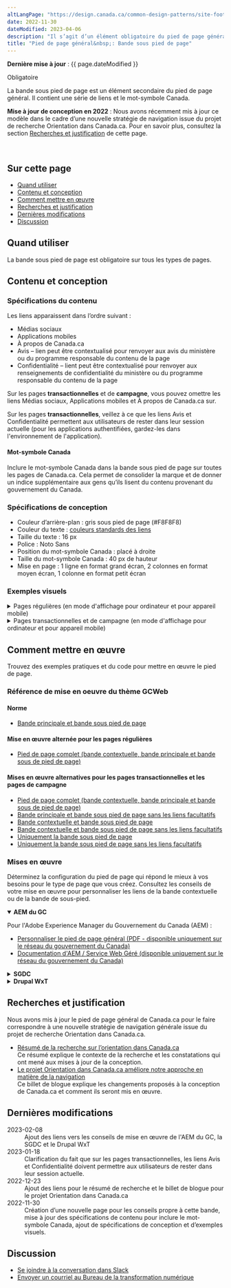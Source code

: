 ```yaml
---
altLangPage: "https://design.canada.ca/common-design-patterns/site-footer-sub.html"
date: 2022-11-30
dateModified: 2023-04-06
description: "Il s’agit d’un élément obligatoire du pied de page général (à l’échelle du site)."
title: "Pied de page général&nbsp;: Bande sous pied de page"
---
```

<p><strong>Dernière mise à jour</strong>&nbsp;:&nbsp;{{ page.dateModified }}</p>
<p><span class="label label-danger">Obligatoire </span></p>
<p>La bande sous pied de page est un élément secondaire du pied de page général. Il contient une série de liens et le
  mot-symbole Canada.</p>
<p><strong>Mise à jour de conception en 2022</strong>&nbsp;: Nous avons récemment mis à jour ce modèle dans le cadre d’une nouvelle stratégie de navigation issue du projet de recherche Orientation dans Canada.ca. Pour en savoir plus, consultez la section <a href="#recherches">Recherches et justification</a> de cette page.</p>
<div class="pattern-demo mrgn-tp-lg"> <img src="../../images/footer-sub-crop-fr.jpg" class="img-responsive" alt=""> </div>
<section>
  <h2>Sur cette page</h2>
  <ul>
    <li><a href="#utiliser">Quand utiliser</a></li>
    <li><a href="#conception">Contenu et conception</a></li>
    <li><a href="#comment">Comment mettre en œuvre</a></li>
    <li><a href="#recherches">Recherches et justification</a></li>
    <li><a href="#modifications">Dernières modifications</a></li>
    <li><a href="#discussion">Discussion</a></li>
  </ul>
</section>
<section>
  <h2 id="utiliser">Quand utiliser</h2>
  <p>La bande sous pied de page est obligatoire sur tous les types de pages.</p>
</section>
<section>
  <h2 id="conception">Contenu et conception</h2>
  <h3>Spécifications du contenu</h3>
  <p>Les liens apparaissent dans l’ordre suivant&nbsp;:</p>
  <ul>
    <li>Médias sociaux</li>
    <li>Applications mobiles</li>
    <li>À propos de Canada.ca</li>
    <li>Avis – lien peut être contextualisé pour renvoyer aux avis du ministère ou du programme responsable du contenu de la page</li>
    <li>Confidentialité – lient peut être contextualisé pour renvoyer aux renseignements de confidentialité du ministère ou du programme responsable du contenu de la page</li>
  </ul>
  <p>Sur les pages <strong>transactionnelles</strong> et de <strong>campagne</strong>, vous pouvez omettre les liens Médias sociaux, Applications mobiles et À propos de Canada.ca sur.</p>
  <p>Sur les pages <strong>transactionnelles</strong>, veillez à ce que les liens Avis et Confidentialité permettent aux utilisateurs de rester dans leur session actuelle (pour les applications authentifiées, gardez-les dans l'environnement de l'application).</p>
  <h4>Mot-symbole Canada</h4>
  <p>Inclure le mot-symbole Canada dans la bande sous pied de page sur toutes les pages de Canada.ca. Cela permet de
    consolider la marque et de donner un indice supplémentaire aux gens qu’ils lisent du contenu provenant du gouvernement
    du Canada.</p>
  <h3>Spécifications de conception</h3>
  <ul>
    <li>Couleur d’arrière-plan&nbsp;: gris sous pied de page (#F8F8F8)</li>
    <li>Couleur du texte&nbsp;: <a href="../styles/couleurs.html">couleurs standards des liens</a></li>
    <li>Taille du texte&nbsp;: 16 px</li>
    <li>Police&nbsp;: Noto Sans</li>
    <li>Position du mot-symbole Canada&nbsp;: placé à droite</li>
    <li>Taille du mot-symbole Canada&nbsp;: 40 px de hauteur</li>
    <li>Mise en page&nbsp;: 1 ligne en format grand écran, 2 colonnes en format moyen écran, 1 colonne en format petit écran</li>
  </ul>
  <h3>Exemples visuels</h3>
  <details>
    <summary>Pages régulières (en mode d'affichage pour ordinateur et pour appareil mobile)</summary>
    <div class="pattern-demo mrgn-bttm-md">
      <figure class="mrgn-bttm-lg">
        <figcaption><b>Bande sous pied de page – grand écran</b></figcaption>
        <img src="../../images/footer-sub-fr.jpg" class="img-responsive" alt="Schéma de la bande sous pieds de page pour les grands écrans. Version texte ci-dessous :">
        <details>
          <summary class="wb-toggle" data-toggle="{&quot;print&quot;:&quot;on&quot;}">Version texte</summary>
          <p>Sur les grands écrans, la bande sous pied de page contient des liens &laquo;&nbsp;Médias sociaux&nbsp;&raquo;, &laquo;&nbsp;Applications mobiles&nbsp;&raquo;, &laquo;&nbsp;À
            propos de Canada.ca&nbsp;&raquo;, &laquo;&nbsp;Avis&nbsp;&raquo; et &laquo;&nbsp;Confidentialité&nbsp;&raquo;, tous alignés à gauche sur une seule rangée. Elle
            comprend également le mot-symbole Canada sur la même ligne, aligné à droite.</p>
        </details>
      </figure>
    </div>
    <div class="pattern-demo">
      <figure class="mrgn-bttm-lg">
        <figcaption><b>Bande sous pied de page – petit écran</b></figcaption>
        <img src="../../images/footer-sub-mobile-fr.jpg" class="img-responsive"
						alt="Schéma de la bande sous pieds de page pour les petits écrans. Version texte ci-dessous :">
        <details>
          <summary class="wb-toggle" data-toggle="{&quot;print&quot;:&quot;on&quot;}">Version texte</summary>
          <p>Sur les petits écrans, la bande sous pied de page contient des liens &laquo;&nbsp;Médias sociaux&nbsp;&raquo;, &laquo;&nbsp;Applications mobiles&nbsp;&raquo;, &laquo;&nbsp;À propos de Canada.ca&nbsp;&raquo;, &laquo;&nbsp;Avis&nbsp;&raquo; et &laquo;&nbsp;Confidentialité&nbsp;&raquo;, disposés en une seule colonne. Sous ces liens se trouve le mot-symbole Canada aligné à droite.</p>
        </details>
      </figure>
    </div>
  </details>
  <details>
    <summary>Pages transactionnelles et de campagne (en mode d'affichage pour ordinateur et pour appareil mobile)</summary>
    <div class="pattern-demo mrgn-bttm-md">
      <figure class="mrgn-bttm-lg">
        <figcaption><b>Bande sous pied de page minimum – grand écran</b></figcaption>
        <img src="../../images/footer-min-fr.png" class="img-responsive" alt="Schéma de la bande sous pieds de page minimum pour les grands écrans. Version texte ci-dessous :">
        <details>
          <summary class="wb-toggle" data-toggle="{&quot;print&quot;:&quot;on&quot;}">Version texte</summary>
          <p>Sur les grands écrans, la bande sous pied de page minimum pour les pages transactionnelles et de campagne comprend seulement les liens vers &laquo;&nbsp;Avis&nbsp;&raquo; et &laquo;&nbsp;Confidentialité&nbsp;&raquo;, disposés en une seule colonne. Sous ces liens se trouve le mot-symbole Canada aligné à droite.</p>
        </details>
      </figure>
    </div>
    <div class="pattern-demo">
      <figure class="mrgn-bttm-lg">
        <figcaption><b>Bande sous pied de page minimum – petit écran</b></figcaption>
        <img src="../../images/footer-min-mobile-fr.png" class="img-responsive"
						alt="Schéma de la bande sous pieds de page minimum pour les petits écrans. Version texte ci-dessous :">
        <details>
          <summary class="wb-toggle" data-toggle="{&quot;print&quot;:&quot;on&quot;}">Version texte</summary>
          <p>Sur les petits écrans, la bande sous pied de page minimum pour les pages transactionnelles et de campagne comprend seulement les liens vers &laquo;&nbsp;Avis&nbsp;&raquo; et &laquo;&nbsp;Confidentialité&nbsp;&raquo;, disposés en une seule colonne.  Sous ces liens se trouve le mot-symbole Canada
            aligné à droite.</p>
        </details>
      </figure>
    </div>
  </details>
</section>
<section>
  <h2 id="comment">Comment mettre en œuvre</h2>
  <p>Trouvez des exemples pratiques et du code pour mettre en œuvre le pied de page.</p>
  <h3>Référence de mise en oeuvre du thème GCWeb</h3>
  <h4>Norme</h4>
  <ul>
    <li><a href="https://wet-boew.github.io/GCWeb/sites/footers/no-footer-contextual-fr.html">Bande principale et bande sous pied de page</a></li>
  </ul>
  <h4>Mise en œuvre alternée pour les pages régulières</h4>
  <ul>
    <li><a href="https://wet-boew.github.io/GCWeb/sites/footers/footers-fr.html">Pied de page complet (bande contextuelle, bande principale et bande sous de pied de page)</a></li>
  </ul>
  <h4>Mises en œuvre alternatives pour les pages transactionnelles et les pages de campagne</h4>
  <ul>
    <li><a href="https://wet-boew.github.io/GCWeb/sites/footers/footers-fr.html">Pied de page complet (bande contextuelle, bande principale et bande sous de pied de page)</a></li>
    <li><a href="https://wet-boew.github.io/GCWeb/sites/footers/only-footer-main-fr.html">Bande principale et bande sous pied de page sans les liens facultatifs</a></li>
    <li><a href="https://wet-boew.github.io/GCWeb/sites/footers/no-footer-main-fr.html">Bande contextuelle et bande sous pied de page</a></li>
    <li><a href="https://wet-boew.github.io/GCWeb/sites/footers/only-footer-contextual-fr.html">Bande contextuelle et bande sous pied de page sans les liens facultatifs</a></li>
    <li><a href="https://wet-boew.github.io/GCWeb/sites/footers/only-footer-corporate-fr.html">Uniquement la bande sous pied de page</a></li>
    <li><a href="https://wet-boew.github.io/GCWeb/sites/footers/no-footers-fr.html">Uniquement la bande sous pied de page sans les liens facultatifs</a></li>
  </ul>
</section>
<section>
  <h3>Mises en œuvre</h3>
  <p>Déterminez la configuration du pied de page qui répond le mieux à vos besoins pour le type de page que vous créez. Consultez les conseils de votre mise en œuvre pour personnaliser les liens de la bande contextuelle ou de la bande de sous-pied.</p>
  <div class="wb-tabs">
    <div class="tabpanels">
      <details id="004" open="open">
        <summary><strong>AEM du GC</strong></summary>
        <p class="mrgn-tp-lg">Pour l'Adobe Experience Manager du Gouvernement du Canada (AEM) :</p>
        <ul>
          <li><a href="https://www.gcpedia.gc.ca/gcwiki/images/8/8c/Documentation-AEM-6.5-Unite-3-1-1-Personnaliser_le_pied_de_page_general.pdf">Personnaliser le pied de page général (PDF - disponible uniquement sur le réseau du gouvernement du Canada)</a></li>
          <li><a href="https://www.gcpedia.gc.ca/wiki/Documentation_d%27AEM_sp%C3%A9cifique_au_GC_6.5">Documentation d'AEM / Service Web Géré (disponible uniquement sur le réseau du gouvernement du Canada)</a></li>
        </ul>
      </details>
      <details id="005">
        <summary><strong>SGDC</strong></summary>
        <p class="mrgn-tp-lg">Pour la Solution de gabarits à déploiement centralisé (SGDC) :</p>
        <ul>
          <li><a href="https://cdts.service.canada.ca/app/cls/WET/gcweb/v4_0_47/cdts/samples/footer-fr.html">Pied de page complet (les bandes contextuelle, principale, et sous pied de page)</a></li>
          <li><a href="https://cenw-wscoe.github.io/sgdc-cdts/docs/index-fr.html">Documentation SGDC documentation</a></li>
        </ul>
      </details>
      <details id="006">
        <summary><strong>Drupal WxT</strong></summary>
        <p class="mrgn-tp-lg">Pour Drupal WxT&nbsp;:</p>
        <ul>
          <li><a href="https://drupalwxt.github.io/">Documentation Drupal WxT (en anglais seulement)</a></li>
        </ul>
        <p class="mrgn-tp-lg">Mise à jour du pied de page de 2023&nbsp;:</p>
        <ul>
          <li><a href="https://github.com/drupalwxt/wxt/releases/tag/4.4.1">Les notes de version Drupal WxT (4.4.1) (en anglais seulement)</a></li>
          <li><a href="https://drupalwxt.github.io/en/docs/general/update/">Le processus de mise à jour Drupal WxT (en anglais seulement)</a></li>
        </ul>
      </details>
    </div>
  </div>
</section>
<section>
  <h2 id="recherches">Recherches et justification</h2>
  <p>Nous avons mis à jour le pied de page général de Canada.ca pour le faire correspondre à une nouvelle stratégie de
    navigation générale issue du projet de recherche Orientation dans Canada.ca.</p>
  <ul>
    <li><a href="{{ site.url }}/resumes-recherche/orientation-dans-canada-ca">Résumé de la recherche sur l’orientation dans Canada.ca</a><br>
      Ce résumé explique le contexte de la recherche et les constatations qui ont mené aux mises à jour de la conception.</li>
    <li><a href="https://blogue.canada.ca/2022/12/21/le-projet-orientation.html">Le projet Orientation dans Canada.ca améliore notre approche en matière de la navigation</a><br>
      Ce billet de blogue explique les changements proposés à la conception de Canada.ca et comment ils seront mis en œuvre.</li>
  </ul>
</section>
<section>
  <h2 id="modifications">Dernières modifications</h2>
  <dl class="dl-horizontal">
    <dt>
      <time datetime="2023-02-08" class="link-muted">2023-02-08</time>
    </dt>
    <dd>Ajout des liens vers les conseils de mise en œuvre de l'AEM du GC, la SGDC et le Drupal WxT</dd>
    <dt>
      <time datetime="2023-01-18" class="link-muted">2023-01-18</time>
    </dt>
    <dd>Clarification du fait que sur les pages transactionnelles, les liens Avis et Confidentialité doivent permettre aux utilisateurs de rester dans leur session actuelle.</dd>
    <dt>
      <time datetime="2022-12-23" class="link-muted">2022-12-23</time>
    </dt>
    <dd>Ajout des liens pour le résumé de recherche et le billet de blogue pour le projet Orientation dans Canada.ca</dd>
    <dt>
      <time datetime="2022-11-30" class="link-muted">2022-11-30</time>
    </dt>
    <dd>Création d’une nouvelle page pour les conseils propre à cette bande, mise à jour des spécifications de contenu pour
      inclure le mot-symbole Canada, ajout de spécifications de conception et d’exemples visuels.</dd>
  </dl>
</section>
<section>
  <h2 id="discussion">Discussion</h2>
  <ul>
    <li><a
				href="https://design-gc-conception.slack.com/join/shared_invite/enQtODE1OTc5Mzg5NzQ4LWQ3MjZjMTdjMjk2ZTZmMTJjYWQ3ZmRiNDYwYjRmN2NjYzQyNjFlNDBlY2FkNWE1ODg2YjExY2QwZmVjN2MwMGM">Se joindre à la conversation dans Slack</a></li>
    <li><a href="mailto:{{ site.emails.dto }}">Envoyer un courriel au Bureau de la transformation numérique</a></li>
  </ul>
</section>
